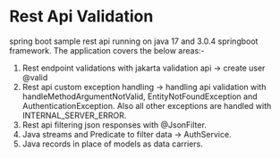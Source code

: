 # Rest Api Validation

spring boot sample rest api running on java 17 and 3.0.4 springboot framework. The application covers the below areas:-

1. Rest endpoint validations with jakarta validation api -> create user @valid
2. Rest api custom exception handling -> handling api validation with handleMethodArgumentNotValid, EntityNotFoundException and AuthenticationException. Also all other exceptions are handled with INTERNAL_SERVER_ERROR.
3. Rest api filtering json responses with @JsonFilter.
4. Java streams and Predicate to filter data -> AuthService.
5. Java records in place of models as data carriers.
